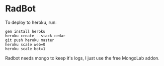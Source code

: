 # RadBot

To deploy to heroku, run:

    gem install heroku
    heroku create --stack cedar
    git push heroku master
    heroku scale web=0
    heroku scale bot=1

Radbot needs mongo to keep it's logs, I just use the free MongoLab addon.
